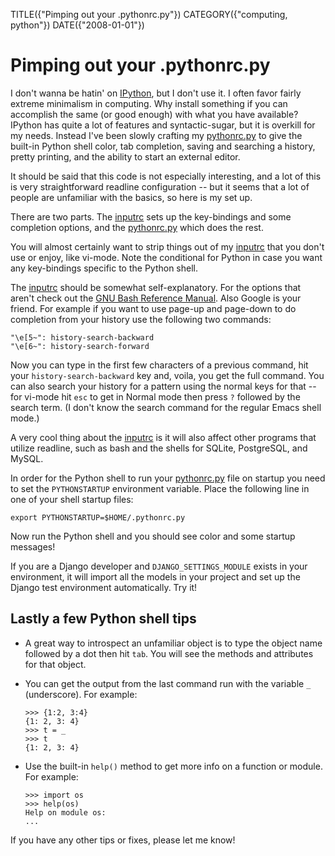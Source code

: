 TITLE({"Pimping out your .pythonrc.py"})
CATEGORY({"computing, python"})
DATE({"2008-01-01"})

Pimping out your .pythonrc.py
=============================

I don't wanna be hatin' on [IPython](http://ipython.scipy.org/moin/),
but I don't use it. I often favor fairly extreme minimalism in
computing. Why install something if you can accomplish the same (or good
enough) with what you have available? IPython has quite a lot of
features and syntactic-sugar, but it is overkill for my needs. Instead
I've been slowly crafting my
[pythonrc.py](https://github.com/whiteinge/dotfiles/blob/master/.pythonrc.py)
to give the built-in Python shell color, tab completion, saving and
searching a history, pretty printing, and the ability to start an
external editor.

It should be said that this code is not especially interesting, and a
lot of this is very straightforward readline configuration -- but it
seems that a lot of people are unfamiliar with the basics, so here is my
set up.

There are two parts. The
[inputrc](https://github.com/whiteinge/dotfiles/blob/master/.inputrc)
sets up the key-bindings and some completion options, and the
[pythonrc.py](https://github.com/whiteinge/dotfiles/blob/master/.pythonrc.py)
which does the rest.

You will almost certainly want to strip things out of my
[inputrc](https://github.com/whiteinge/dotfiles/blob/master/.inputrc)
that you don't use or enjoy, like vi-mode. Note the conditional for
Python in case you want any key-bindings specific to the Python shell.

The
[inputrc](https://github.com/whiteinge/dotfiles/blob/master/.inputrc)
should be somewhat self-explanatory. For the options that aren't check
out the [GNU Bash Reference
Manual](http://www.network-theory.co.uk/docs/bashref/ReadlineInitFileSyntax.html).
Also Google is your friend. For example if you want to use page-up and
page-down to do completion from your history use the following two
commands:

    "\e[5~": history-search-backward
    "\e[6~": history-search-forward

Now you can type in the first few characters of a previous command, hit
your `history-search-backward` key and, voila, you get the full command.
You can also search your history for a pattern using the normal keys for
that -- for vi-mode hit `esc` to get in Normal mode then press `?`
followed by the search term. (I don't know the search command for the
regular Emacs shell mode.)

A very cool thing about the
[inputrc](https://github.com/whiteinge/dotfiles/blob/master/.inputrc) is
it will also affect other programs that utilize readline, such as bash
and the shells for SQLite, PostgreSQL, and MySQL.

In order for the Python shell to run your
[pythonrc.py](https://github.com/whiteinge/dotfiles/blob/master/.pythonrc.py)
file on startup you need to set the `PYTHONSTARTUP` environment
variable. Place the following line in one of your shell startup files:

    export PYTHONSTARTUP=$HOME/.pythonrc.py

Now run the Python shell and you should see color and some startup
messages!

If you are a Django developer and `DJANGO_SETTINGS_MODULE` exists in
your environment, it will import all the models in your project and set
up the Django test environment automatically. Try it!

Lastly a few Python shell tips
------------------------------

-   A great way to introspect an unfamiliar object is to type the object
    name followed by a dot then hit `tab`. You will see the methods and
    attributes for that object.
-   You can get the output from the last command run with the variable
    `_` (underscore). For example:

        >>> {1:2, 3:4}
        {1: 2, 3: 4}
        >>> t = _
        >>> t
        {1: 2, 3: 4}

-   Use the built-in `help()` method to get more info on a function or
    module. For example:

        >>> import os
        >>> help(os)
        Help on module os:
        ...

If you have any other tips or fixes, please let me know!
